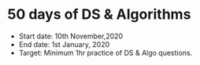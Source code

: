 # 50 days of DS & Algorithms

- Start date: 10th November,2020
- End date: 1st January, 2020
- Target: Minimum 1hr practice of DS & Algo questions.

